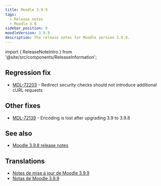```yaml
---
title: Moodle 3.9.9
tags:
  - Release notes
  - Moodle 3.9
sidebar_position: 9
moodleVersion: 3.9.9
description: The release notes for Moodle version 3.9.9.
---
```


import { ReleaseNoteIntro } from '@site/src/components/ReleaseInformation';

<ReleaseNoteIntro releaseName={frontMatter.moodleVersion} />

## Regression fix

- [MDL-72203](https://moodle.atlassian.net/browse/MDL-72203) - Redirect security checks should not introduce additional cURL requests

## Other fixes

- [MDL-72139](https://moodle.atlassian.net/browse/MDL-72139) - Encoding is lost after upgrading 3.9 to 3.9.8

## See also

- [Moodle 3.9.8 release notes](./3.9.8.md)

## Translations

- [Notes de mise à jour de Moodle 3.9.9](https://docs.moodle.org/fr/Notes_de_mise_à_jour_de_Moodle_3.9.9)
- [Notas de Moodle 3.9.9](https://docs.moodle.org/es/Notas_de_Moodle_3.9.9)
